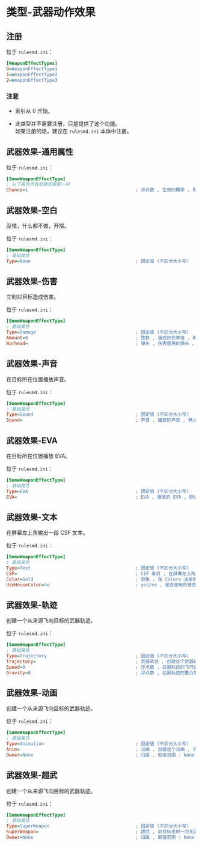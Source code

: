 # 类型-武器动作效果

## 注册

位于 `rulesmd.ini`：

```ini
[WeaponEffectTypes]
0=WeaponEffectType1
1=WeaponEffectType2
2=WeaponEffectType3
```

### 注意

* 索引从 0 开始。

* 此类型并不需要注册，只是提供了这个功能。  
如果注册的话，建议在 `rulesmd.ini` 本体中注册。



## 武器效果-通用属性

位于 `rulesmd.ini`：

```ini
[SomeWeaponEffectType]
; 以下属性所有武器效果都一样
Chance=1                                        ; 浮点数 , 生效的概率 , 默认值是 1
```



## 武器效果-空白

没错，什么都不做，开摆。

位于 `rulesmd.ini`：

```ini
[SomeWeaponEffectType]
; 基础属性
Type=None                                       ; 固定值 (不区分大小写)
```



## 武器效果-伤害

立刻对目标造成伤害。

位于 `rulesmd.ini`：

```ini
[SomeWeaponEffectType]
; 基础属性
Type=Damage                                     ; 固定值 (不区分大小写)
Amount=0                                        ; 整数 , 造成的伤害值 , 默认值是 0
Warhead=                                        ; 弹头 , 伤害使用的弹头 , 无弹头则使用 C4 的弹头 , 默认值是 空
```



## 武器效果-声音

在目标所在位置播放声音。

位于 `rulesmd.ini`：

```ini
[SomeWeaponEffectType]
; 基础属性
Type=Sound                                      ; 固定值 (不区分大小写)
Sound=                                          ; 声音 , 播放的声音 , 默认值是 空
```



## 武器效果-EVA

在目标所在位置播放 EVA。

位于 `rulesmd.ini`：

```ini
[SomeWeaponEffectType]
; 基础属性
Type=EVA                                        ; 固定值 (不区分大小写)
EVA=                                            ; EVA , 播放的 EVA , 默认值是 空
```



## 武器效果-文本

在屏幕左上角输出一段 CSF 文本。

位于 `rulesmd.ini`：

```ini
[SomeWeaponEffectType]
; 基础属性
Type=Text                                       ; 固定值 (不区分大小写)
CSF=                                            ; CSF 条目 , 在屏幕左上角输出一个 CSF 文本 , 默认值是 空
Color=Gold                                      ; 颜色 , 在 Colors 注册的颜色的注册名 , 文本的颜色 , 默认值是 Gold
UseHouseColor=no                                ; yes/no , 是否使用阵营色 , 默认值是 no
```



## 武器效果-轨迹

创建一个从来源飞向目标的武器轨迹。

位于 `rulesmd.ini`：

```ini
[SomeWeaponEffectType]
; 基础属性
Type=Trajectory                                 ; 固定值 (不区分大小写)
Trajectory=                                     ; 武器轨迹 , 创建这个武器轨迹 , 不写则无法创建 , 默认值是 空
Speed=0                                         ; 浮点数 , 武器轨迹的飞行速度 , 0 = 使用武器轨迹自身的飞行速度 , 默认值是 0
Gravity=0                                       ; 浮点数 , 武器轨迹的重力加速度 , 0 = 使用武器轨迹自身的重力加速度 , 默认值是 0
```



## 武器效果-动画

创建一个从来源飞向目标的武器轨迹。

位于 `rulesmd.ini`：

```ini
[SomeWeaponEffectType]
; 基础属性
Type=Animation                                  ; 固定值 (不区分大小写)
Anim=                                           ; 动画 , 创建这个动画 , 不写则无法创建 , 默认值是 空
Owner=None                                      ; 归属 , 取值范围 : None = 谁都不属于 , Source = 属于来源 , Target = 属于目标 , 默认值是 None (不区分大小写)
```



## 武器效果-超武

创建一个从来源飞向目标的武器轨迹。

位于 `rulesmd.ini`：

```ini
[SomeWeaponEffectType]
; 基础属性
Type=SuperWeapon                                ; 固定值 (不区分大小写)
SuperWeapon=                                    ; 超武 , 向目标发射一次无源超武 , 不写则无法发射 , 默认值是 空
Owner=None                                      ; 归属 , 取值范围 : None = 谁都不属于 , Source = 属于来源 , Target = 属于目标 , 默认值是 None (不区分大小写)
```